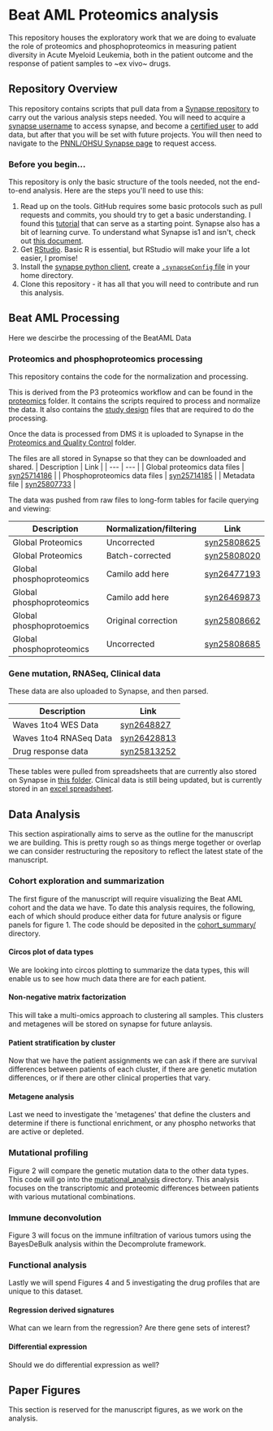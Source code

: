 # Beat AML Proteomics analysis
This repository houses the exploratory work that we are doing to evaluate the role of proteomics and phosphoproteomics in measuring patient diversity in Acute Myeloid Leukemia, both in the patient outcome and the response of patient samples to ~ex vivo~ drugs.


## Repository Overview

This repository contains scripts that pull data from a [Synapse repository](http://synapse.org/ptrc) to carry out the various analysis steps needed. You will need to acquire a [synapse username](http://synapse.org/register) to access synapse, and become a [certified user](https://docs.synapse.org/articles/accounts_certified_users_and_profile_validation.html) to add data, but after that you will be set with future projects. You will then need to navigate to the [PNNL/OHSU Synapse page](http://synapse.org/ptrc) to request access.


### Before you begin...

This repository is only the basic structure of the tools needed, not the end-to-end analysis. Here are the steps you'll need to use this:

1. Read up on the tools.  GitHub requires some basic protocols such as pull requests and commits, you should try to get a basic understanding. I found this [tutorial](https://medium.com/@jonathanmines/the-ultimate-github-collaboration-guide-df816e98fb67) that can serve as a starting point.  Synapse also has a bit of learning curve. To understand what Synapse is1 and isn't, check out [this document](https://docs.synapse.org/articles/getting_started.html).
2. Get [RStudio](http://rstudio.org). Basic R is essential, but RStudio will make your life a lot easier, I promise!
3. Install the [synapse python client](https://python-docs.synapse.org/build/html/index.html), create a [`.synapseConfig` file](https://python-docs.synapse.org/build/html/Credentials.html) in your home directory.
4. Clone this repository - it has all that you will need to contribute and run this analysis.

## Beat AML Processing
Here we descirbe the processing of the BeatAML Data

### Proteomics and phosphoproteomics processing

This repository contains the code for the normalization and processing.

This is derived from the P3 proteomics workflow and can be found in the [proteomics](./proteomics) folder. It contains the scripts required to process and normalize the data. It also contains the [study design](./proteomics/study_design) files that are required to do the processing.

Once the data is processed from DMS it is uploaded to Synapse in the [Proteomics and Quality Control](https://www.synapse.org/#!Synapse:syn24171150) folder.

The files are all stored in Synapse so that they can be downloaded and shared.
| Description | Link |
| --- | --- |
| Global proteomics data files | [syn25714186](https://www.synapse.org/#!Synapse:syn25714186) |
| Phosphoproteomics data files | [syn25714185](https://www.synapse.org/#!Synapse:syn25714185) |
| Metadata file | [syn25807733](https://www.synapse.org/#!Synapse:1syn25807733) |

The data was pushed from raw files to long-form tables for facile querying and viewing:

| Description | Normalization/filtering| Link |
| --- | --- | --- |
| Global Proteomics | Uncorrected |[syn25808625](https://www.synapse.org/#!Synapse:syn25808625) |
| Global Proteomics | Batch-corrected | [syn25808020](https://www.synapse.org/#!Synapse:syn25808020)|
| Global phosphoproteomics | Camilo add here |[syn26477193](https://www.synapse.org/#!Synapse:syn26477193) |
| Global phosphoproteomics |Camilo add here|[syn26469873](https://www.synapse.org/#!Synapse:syn26469873/tables/)|
| Global phosphoprotoemics |Original correction|[syn25808662](https://www.synapse.org/#!Synapse:syn25808662)|
| Global phosphoproteomics |Uncorrected|[syn25808685](https://www.synapse.org/#!Synapse:syn2580868)|

### Gene mutation, RNASeq, Clinical data

These data are also uploaded to Synapse, and then parsed.

| Description | Link |
| --- | -- |
| Waves 1to4 WES Data | [syn2648827](https://www.synapse.org/#!Synapse:syn26428827/tables/) |
| Waves 1to4 RNASeq Data | [syn26428813](https://www.synapse.org/#!Synapse:syn26428813) |
| Drug response data | [syn25813252](https://www.synapse.org/#!Synapse:syn25830473)|


These tables were pulled from spreadsheets that are currently also stored on Synapse in [this folder](https://www.synapse.org/#!Synapse:syn24171152). Clinical data is still being updated, but is currently stored in an [excel spreadsheet](https://www.synapse.org/#!Synapse:syn25796769).

## Data Analysis

This section aspirationally aims to serve as the outline for the manuscript we are building. This is pretty rough so as things merge together or overlap we can consider restructuring the repository to reflect the latest state of the manuscript.

### Cohort exploration and summarization

The first figure of the manuscript will require visualizing the Beat AML cohort and the data we have. To date this analysis requires, the following, each of which should produce either data for future analysis or figure panels for figure 1. The code should be deposited in the [cohort_summary/](./cohort_summary) directory.

#### Circos plot of data types

We are looking into circos plotting to summarize the data types, this will enable us to see how much data there are for each patient.

#### Non-negative matrix factorization

This will take a multi-omics approach to clustering all samples. This clusters and metagenes will be stored on synapse for future anlaysis.

#### Patient stratification by cluster

Now that we have the patient assignments we can ask if there are survival differences between patients of each cluster, if there are genetic mutation differences, or if there are other clinical properties that vary.

#### Metagene analysis

Last we need to investigate the 'metagenes' that define the clusters and determine if there is functional enrichment, or any phospho networks that are active or depleted.

### Mutational profiling

Figure 2 will compare the genetic mutation data to the other data types. This code will go into the [mutational_analysis](./mutational_analysis/) directory. This analysis focuses on the transcriptomic and proteomic differences between patients with various mutational combinations.

### Immune deconvolution
Figure 3 will focus on the immune infiltration of various tumors using the BayesDeBulk analysis within the Decomprolute framework.

### Functional analysis
Lastly we will spend Figures 4 and 5 investigating the drug profiles that are unique to this dataset.

#### Regression derived signatures
What can we learn from the regression? Are there gene sets of interest?

#### Differential expression
Should we do differential expression as well?

## Paper Figures
This section is reserved for the manuscript figures, as we work on the analysis.
